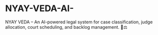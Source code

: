 # NYAY-VEDA-AI-
NYAY VEDA – An AI-powered legal system for case classification, judge allocation, court scheduling, and backlog management. 🚀⚖️
